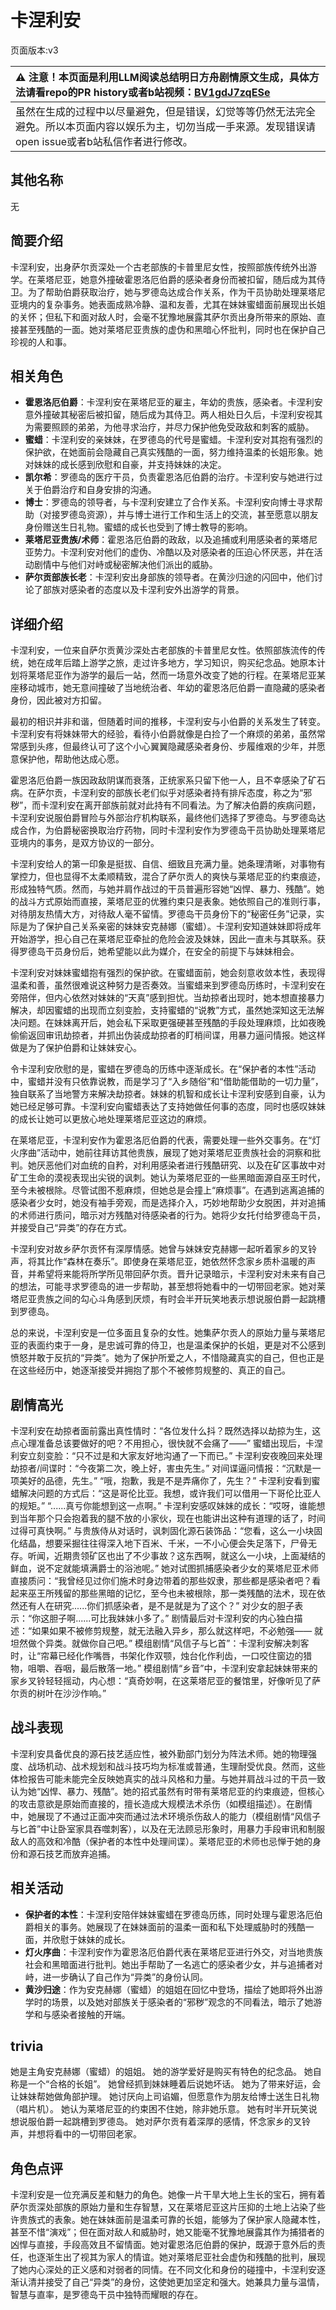 # 卡涅利安
页面版本:v3
 

| :warning: 注意！本页面是利用LLM阅读总结明日方舟剧情原文生成，具体方法请看repo的PR history或者b站视频：[BV1gdJ7zqESe](https://www.bilibili.com/video/BV1gdJ7zqESe/)         |
|:----------------------------|
| 虽然在生成的过程中以尽量避免，但是错误，幻觉等等仍然无法完全避免。所以本页面内容以娱乐为主，切勿当成一手来源。发现错误请open issue或者b站私信作者进行修改。|



## 其他名称
无
## 简要介绍
卡涅利安，出身萨尔贡深处一个古老部族的卡普里尼女性，按照部族传统外出游学。在莱塔尼亚，她意外撞破霍恩洛厄伯爵的感染者身份而被扣留，随后成为其侍卫。为了帮助伯爵获取治疗，她与罗德岛达成合作关系，作为干员协助处理莱塔尼亚境内的复杂事务。她表面成熟冷静、温和友善，尤其在妹妹蜜蜡面前展现出长姐的关怀；但私下和面对敌人时，会毫不犹豫地展露其萨尔贡出身所带来的原始、直接甚至残酷的一面。她对莱塔尼亚贵族的虚伪和黑暗心怀批判，同时也在保护自己珍视的人和事。
## 相关角色
-   **霍恩洛厄伯爵**：卡涅利安在莱塔尼亚的雇主，年幼的贵族，感染者。卡涅利安意外撞破其秘密后被扣留，随后成为其侍卫。两人相处日久后，卡涅利安视其为需要照顾的弟弟，为他寻求治疗，并尽力保护他免受政敌和刺客的威胁。
-   **蜜蜡**：卡涅利安的亲妹妹，在罗德岛的代号是蜜蜡。卡涅利安对其抱有强烈的保护欲，在她面前会隐藏自己真实残酷的一面，努力维持温柔的长姐形象。她对妹妹的成长感到欣慰和自豪，并支持妹妹的决定。
-   **凯尔希**：罗德岛的医疗干员，负责霍恩洛厄伯爵的治疗。卡涅利安与她进行过关于伯爵治疗和自身安排的沟通。
-   **博士**：罗德岛的领导者，与卡涅利安建立了合作关系。卡涅利安向博士寻求帮助（对接罗德岛资源），并与博士进行工作和生活上的交流，甚至愿意以朋友身份赠送生日礼物。蜜蜡的成长也受到了博士教导的影响。
-   **莱塔尼亚贵族/术师**：霍恩洛厄伯爵的政敌，以及追捕或利用感染者的莱塔尼亚势力。卡涅利安对他们的虚伪、冷酷以及对感染者的压迫心怀厌恶，并在活动剧情中与他们对峙或秘密解决他们派出的威胁。
-   **萨尔贡部族长老**：卡涅利安出身部族的领导者。在黄沙归途的闪回中，他们讨论了部族对感染者的态度以及卡涅利安外出游学的背景。
## 详细介绍
卡涅利安，一位来自萨尔贡黄沙深处古老部族的卡普里尼女性。依照部族流传的传统，她在成年后踏上游学之旅，走过许多地方，学习知识，购买纪念品。她原本计划将莱塔尼亚作为游学的最后一站，然而一场意外改变了她的行程。在莱塔尼亚某座移动城市，她无意间撞破了当地统治者、年幼的霍恩洛厄伯爵一直隐藏的感染者身份，因此被对方扣留。

最初的相识并非和谐，但随着时间的推移，卡涅利安与小伯爵的关系发生了转变。卡涅利安有将妹妹带大的经验，看待小伯爵就像是白捡了一个麻烦的弟弟，虽然常常感到头疼，但最终认可了这个小心翼翼隐藏感染者身份、步履维艰的少年，并愿意保护他，帮助他达成心愿。

霍恩洛厄伯爵一族因政敌阴谋而衰落，正统家系只留下他一人，且不幸感染了矿石病。在萨尔贡，卡涅利安的部族长老们似乎对感染者持有排斥态度，称之为“邪秽”，而卡涅利安在离开部族前就对此持有不同看法。为了解决伯爵的疾病问题，卡涅利安说服伯爵冒险与外部治疗机构联系，最终他们选择了罗德岛。与罗德岛达成合作，为伯爵秘密换取治疗药物，同时卡涅利安作为罗德岛干员协助处理莱塔尼亚境内的事务，是双方协议的一部分。

卡涅利安给人的第一印象是挺拔、自信、细致且充满力量。她条理清晰，对事物有掌控力，但也显得不太柔顺精致，混合了萨尔贡人的爽快与莱塔尼亚的约束痕迹，形成独特气质。然而，与她并肩作战过的干员普遍形容她“凶悍、暴力、残酷”。她的战斗方式原始而直接，莱塔尼亚的优雅约束只是表象。她依照自己的准则行事，对待朋友热情大方，对待敌人毫不留情。罗德岛干员身份下的“秘密任务”记录，实际是为了保护自己关系亲密的妹妹安克赫娜（蜜蜡）。卡涅利安知道妹妹即将成年开始游学，担心自己在莱塔尼亚牵扯的危险会波及妹妹，因此一直未与其联系。获得罗德岛干员身份后，她希望能以此为媒介，在安全的前提下与妹妹相会。

卡涅利安对妹妹蜜蜡抱有强烈的保护欲。在蜜蜡面前，她会刻意收敛本性，表现得温柔和善，虽然很难说这种努力是否奏效。当蜜蜡来到罗德岛历练时，卡涅利安在旁陪伴，但内心依然对妹妹的“天真”感到担忧。当劫掠者出现时，她本想直接暴力解决，却因蜜蜡的出现而立刻变脸，支持蜜蜡的“说教”方式，虽然她深知这无法解决问题。在妹妹离开后，她会私下采取更强硬甚至残酷的手段处理麻烦，比如夜晚偷偷返回审讯劫掠者，并抓出伪装成劫掠者的盯梢间谍，用暴力逼问情报。她这样做是为了保护伯爵和让妹妹安心。

令卡涅利安欣慰的是，蜜蜡在罗德岛的历练中逐渐成长。在“保护者的本性”活动中，蜜蜡并没有只依靠说教，而是学习了“入乡随俗”和“借助能借助的一切力量”，独自联系了当地警方来解决劫掠者。妹妹的机智和成长让卡涅利安感到自豪，认为她已经足够可靠。卡涅利安向蜜蜡表达了支持她做任何事的态度，同时也感叹妹妹的成长让她可以更放心地处理莱塔尼亚这边的麻烦。

在莱塔尼亚，卡涅利安作为霍恩洛厄伯爵的代表，需要处理一些外交事务。在“灯火序曲”活动中，她前往拜访其他贵族，展现了她对莱塔尼亚贵族社会的洞察和批判。她厌恶他们对血统的自矜，对利用感染者进行残酷研究、以及在矿区事故中对矿工生命的漠视表现出尖锐的讽刺。她认为莱塔尼亚的一些黑暗面源自巫王时代，至今未被根除。尽管试图不惹麻烦，但她总是会撞上“麻烦事”。在遇到逃离追捕的感染者少女时，她没有袖手旁观，而是选择介入，巧妙地帮助少女脱困，并对追捕的术师进行质问，暗示对方残酷对待感染者的行为。她将少女托付给罗德岛干员，并接受自己“异类”的存在方式。

卡涅利安对故乡萨尔贡怀有深厚情感。她曾与妹妹安克赫娜一起听着家乡的叉铃声，将其比作“森林在奏乐”。即使身在莱塔尼亚，她依然怀念家乡质朴温暖的声音，并希望将来能将所学所见带回萨尔贡。晋升记录暗示，卡涅利安对未来有自己的想法，可能寻求罗德岛的进一步帮助，甚至想将她看中的一切带回老家。她对莱塔尼亚贵族之间的勾心斗角感到厌烦，有时会半开玩笑地表示想说服伯爵一起跳槽到罗德岛。

总的来说，卡涅利安是一位多面且复杂的女性。她集萨尔贡人的原始力量与莱塔尼亚的表面约束于一身，是忠诚可靠的侍卫，也是温柔保护的长姐，更是对不公感到愤怒并敢于反抗的“异类”。她为了保护所爱之人，不惜隐藏真实的自己，但也正是在这些经历中，她逐渐接受并拥抱了那个不被修剪规整的、真正的自己。
## 剧情高光
卡涅利安在劫掠者面前露出真性情时：“各位发什么抖？既然选择以劫掠为生，这点心理准备总该要做好的吧？不用担心，很快就不会痛了——”
蜜蜡出现后，卡涅利安立刻变脸：“只不过是和大家友好地沟通了一下而已。”
卡涅利安夜晚回来处理劫掠者/间谍时：“今夜第二次，晚上好，害虫先生。” 对间谍逼问情报：“沉默是一项美好的品德，先生。” “哦，抱歉，我是不是弄痛你了，先生？”
卡涅利安看到蜜蜡解决问题的方式后：“这是哥伦比亚。我想，或许我们可以借用一下哥伦比亚人的规矩。” “......真亏你能想到这一点啊。”
卡涅利安感叹妹妹的成长：“哎呀，谁能想到当年那个只会抱着我的腿不放的小家伙，现在也能讲出这种有道理的话了，时间过得可真快啊。”
与贵族侍从对话时，讽刺固化源石装饰品：“您看，这么一小块固化结晶，想要采掘往往得深入地下百米、千米，一不小心便会失足落下，尸骨无存。听闻，近期贵领矿区也出了不少事故？这东西啊，就这么一小块，上面凝结的鲜血，说不定就能填满爵士的浴池呢。”
她对试图抓捕感染者少女的莱塔尼亚术师直接质问：“我曾经见过你们施术时身边带着的那些奴隶，那些都是感染者吧？看起来巫王所残留的那些黑暗的记忆，至今也未被根除，那一类残酷的法术，现在依然还有人在研究......你们抓感染者，是不是就是为了这个？”
对少女的胆子表示：“你这胆子啊......可比我妹妹小多了。”
剧情最后对卡涅利安的内心独白描述：“如果如果不被修剪规整，就无法融入异乡，那么就这样吧，不必勉强—— 就坦然做个异类。就做你自己吧。”
模组剧情“风信子与匕首”：卡涅利安解决刺客时，让“帘幕已经化作嘴唇，书架化作双颚，烛台化作利齿，一口咬住窗边的猎物，咀嚼、吞咽，最后散落一地。”
模组剧情“乡音”中，卡涅利安拿起妹妹带来的家乡叉铃轻轻摇动，内心想：“真奇妙啊，在这莱塔尼亚的餐馆里，好像听见了萨尔贡的树叶在沙沙作响。”
## 战斗表现
卡涅利安具备优良的源石技艺适应性，被外勤部门划分为阵法术师。她的物理强度、战场机动、战术规划和战斗技巧均为标准或普通，生理耐受优良。然而，这些体检报告可能未能完全反映她真实的战斗风格和力量。与她并肩战斗过的干员一致认为她“凶悍、暴力、残酷”。她的招式虽然有时带有莱塔尼亚的约束痕迹，但核心的攻击意欲是原始而直接的，擅长造成大规模法术杀伤（如模组描述）。在剧情中，她展现了不通过正面冲突而通过法术环境杀伤敌人的能力（模组剧情“风信子与匕首”中让卧室家具吞噬刺客），以及在无法顾忌形象时，用暴力手段审讯和制服敌人的高效和冷酷（保护者的本性中处理间谍）。莱塔尼亚的术师也忌惮于她的身份和源石技艺而放弃追捕。
## 相关活动
-   **保护者的本性**：卡涅利安陪伴妹妹蜜蜡在罗德岛历练，同时处理与霍恩洛厄伯爵相关的事务。她展现了在妹妹面前的温柔一面和私下处理威胁时的残酷一面，并欣慰于妹妹的成长。
-   **灯火序曲**：卡涅利安作为霍恩洛厄伯爵代表在莱塔尼亚进行外交，对当地贵族社会和黑暗面进行批判。她出手帮助了一名逃亡的感染者少女，并与追捕者对峙，进一步确认了自己作为“异类”的身份认同。
-   **黄沙归途**：作为安克赫娜（蜜蜡）的姐姐在回忆中登场，描绘了她即将外出游学时的场景，以及她对部族关于感染者的“邪秽”观念的不同看法，暗示了她游学和与感染者接触的开端。
## trivia
她是主角安克赫娜（蜜蜡）的姐姐。
她的游学爱好是购买有特色的纪念品。
她自称是一个“合格的长姐”。
她曾经抓到妹妹睡着后说她坏话。
她为了带来好运，会让妹妹帮她做角部护理。
她讨厌向上司谄媚，但愿意作为朋友给博士送生日礼物（唱片机）。
她认为莱塔尼亚的约束困不住她，除非她乐意。
她有时半开玩笑说想说服伯爵一起跳槽到罗德岛。
她对萨尔贡有着深厚的感情，怀念家乡的叉铃声，并想将看中的一切带回老家。
## 角色点评
卡涅利安是一位充满反差和魅力的角色。她像一片干旱大地上生长的宝石，拥有着萨尔贡深处部族的原始力量和生存智慧，又在莱塔尼亚这片压抑的土地上沾染了些许贵族式的表象。她在妹妹面前是温柔可靠的长姐，能够为了保护家人隐藏本性，甚至不惜“演戏”；但在面对敌人和威胁时，她又能毫不犹豫地展露其作为捕猎者的凶悍与直接，手段高效且不留情面。她对霍恩洛厄伯爵的保护，既源于意外后的责任，也逐渐生出了视其为家人的情谊。她对莱塔尼亚社会虚伪和残酷的批判，展现了她内心深处的正义感和对弱者的同情。在不同文化和身份的碰撞中，卡涅利安逐渐认清并接受了自己“异类”的身份，这使她更加坚定和强大。她兼具力量与温情，智慧与直率，是罗德岛干员中独特而耀眼的存在。